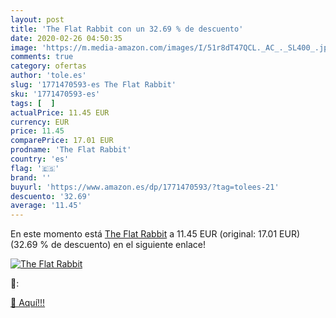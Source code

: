 ```yaml
---
layout: post
title: 'The Flat Rabbit con un 32.69 % de descuento'
date: 2020-02-26 04:50:35
image: 'https://m.media-amazon.com/images/I/51r8dT47QCL._AC_._SL400_.jpg'
comments: true
category: ofertas
author: 'tole.es'
slug: '1771470593-es The Flat Rabbit'
sku: '1771470593-es'
tags: [  ]
actualPrice: 11.45 EUR
currency: EUR
price: 11.45
comparePrice: 17.01 EUR
prodname: 'The Flat Rabbit'
country: 'es'
flag: '🇪🇸'
brand: ''
buyurl: 'https://www.amazon.es/dp/1771470593/?tag=tolees-21'
descuento: '32.69'
average: '11.45'
---
```


En este momento está [The Flat Rabbit](https://www.amazon.es/dp/1771470593/?tag=tolees-21) a 11.45 EUR (original: 17.01 EUR) (32.69 %  de descuento) en el siguiente enlace!

[![The Flat Rabbit](https://m.media-amazon.com/images/I/51r8dT47QCL._AC_._SL400_.jpg)](https://www.amazon.es/dp/1771470593/?tag=tolees-21)

🔎:


[🛒 Aquí!!!](https://www.amazon.es/dp/1771470593/?tag=tolees-21)
